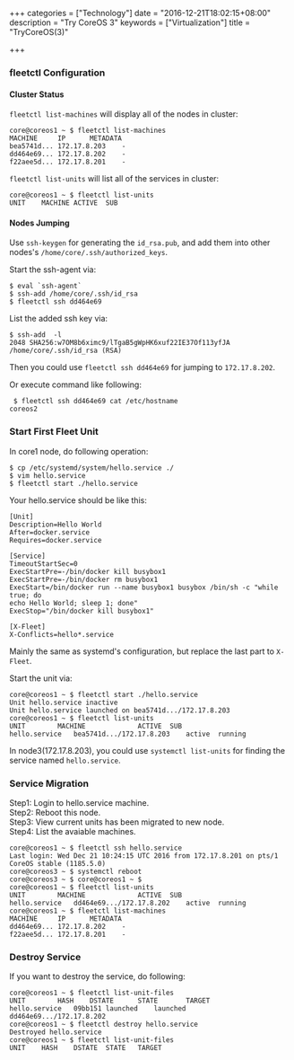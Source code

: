 +++
categories = ["Technology"]
date = "2016-12-21T18:02:15+08:00"
description = "Try CoreOS 3"
keywords = ["Virtualization"]
title = "TryCoreOS(3)"

+++
### fleetctl Configuration
#### Cluster Status
`fleetctl list-machines` will display all of the nodes in cluster:    

```
core@coreos1 ~ $ fleetctl list-machines
MACHINE		IP		METADATA
bea5741d...	172.17.8.203	-
dd464e69...	172.17.8.202	-
f22aee5d...	172.17.8.201	-
```
`fleetctl list-units` will list all of the services in cluster:    

```
core@coreos1 ~ $ fleetctl list-units
UNIT	MACHINE	ACTIVE	SUB
```
#### Nodes Jumping
Use `ssh-keygen` for generating the `id_rsa.pub`, and add them into other
nodes's `/home/core/.ssh/authorized_keys`.    

Start the ssh-agent via:    

```
$ eval `ssh-agent`
$ ssh-add /home/core/.ssh/id_rsa
$ fleetctl ssh dd464e69
```
List the added ssh key via:    

```
$ ssh-add  -l
2048 SHA256:w7OM8b6ximc9/lTgaB5gWpHK6xuf22IE37Of113yfJA /home/core/.ssh/id_rsa (RSA)
```
Then you could use `fleetctl ssh dd464e69` for jumping to `172.17.8.202`.   

Or execute command like following:    

```
 $ fleetctl ssh dd464e69 cat /etc/hostname
coreos2
``` 
### Start First Fleet Unit
In core1 node, do following operation:    

```
$ cp /etc/systemd/system/hello.service ./
$ vim hello.service 
$ fleetctl start ./hello.service 
```
Your hello.service should be like this:    

```
[Unit] 
Description=Hello World 
After=docker.service 
Requires=docker.service 

[Service] 
TimeoutStartSec=0 
ExecStartPre=-/bin/docker kill busybox1 
ExecStartPre=-/bin/docker rm busybox1 
ExecStart=/bin/docker run --name busybox1 busybox /bin/sh -c "while true; do
echo Hello World; sleep 1; done" 
ExecStop="/bin/docker kill busybox1"

[X-Fleet]
X-Conflicts=hello*.service
```
Mainly the same as systemd's configuration, but replace the last part to
`X-Fleet`.    

Start the unit via:    

```
core@coreos1 ~ $ fleetctl start ./hello.service 
Unit hello.service inactive
Unit hello.service launched on bea5741d.../172.17.8.203
core@coreos1 ~ $ fleetctl list-units
UNIT		MACHINE				ACTIVE	SUB
hello.service	bea5741d.../172.17.8.203	active	running
```
In node3(172.17.8.203), you could use `systemctl list-units` for finding the
service named `hello.service`.     

### Service Migration
Step1: Login to hello.service machine.    
Step2: Reboot this node.     
Step3: View current units has been migrated to new node.    
Step4: List the avaiable machines.    

```
core@coreos1 ~ $ fleetctl ssh hello.service
Last login: Wed Dec 21 10:24:15 UTC 2016 from 172.17.8.201 on pts/1
CoreOS stable (1185.5.0)
core@coreos3 ~ $ systemctl reboot
core@coreos3 ~ $ core@coreos1 ~ $ 
core@coreos1 ~ $ fleetctl list-units
UNIT		MACHINE				ACTIVE	SUB
hello.service	dd464e69.../172.17.8.202	active	running
core@coreos1 ~ $ fleetctl list-machines
MACHINE		IP		METADATA
dd464e69...	172.17.8.202	-
f22aee5d...	172.17.8.201	-
```
### Destroy Service
If you want to destroy the service, do following:     

```
core@coreos1 ~ $ fleetctl list-unit-files
UNIT		HASH	DSTATE		STATE		TARGET
hello.service	09bb151	launched	launched
dd464e69.../172.17.8.202
core@coreos1 ~ $ fleetctl destroy hello.service
Destroyed hello.service
core@coreos1 ~ $ fleetctl list-unit-files
UNIT	HASH	DSTATE	STATE	TARGET
```
